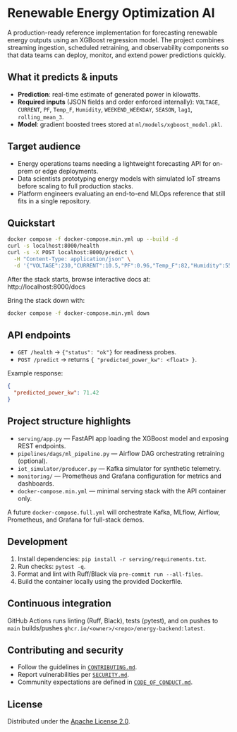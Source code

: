 # Renewable Energy Optimization AI

A production-ready reference implementation for forecasting renewable energy outputs using an XGBoost regression model. The project combines streaming ingestion, scheduled retraining, and observability components so that data teams can deploy, monitor, and extend power predictions quickly.

## What it predicts & inputs
- **Prediction**: real-time estimate of generated power in kilowatts.
- **Required inputs** (JSON fields and order enforced internally): `VOLTAGE`, `CURRENT`, `PF`, `Temp_F`, `Humidity`, `WEEKEND_WEEKDAY`, `SEASON`, `lag1`, `rolling_mean_3`.
- **Model**: gradient boosted trees stored at `ml/models/xgboost_model.pkl`.

## Target audience
- Energy operations teams needing a lightweight forecasting API for on-prem or edge deployments.
- Data scientists prototyping energy models with simulated IoT streams before scaling to full production stacks.
- Platform engineers evaluating an end-to-end MLOps reference that still fits in a single repository.

## Quickstart
```bash
docker compose -f docker-compose.min.yml up --build -d
curl -s localhost:8000/health
curl -s -X POST localhost:8000/predict \
  -H "Content-Type: application/json" \
  -d '{"VOLTAGE":230,"CURRENT":10.5,"PF":0.96,"Temp_F":82,"Humidity":55,"WEEKEND_WEEKDAY":0,"SEASON":3,"lag1":70.8,"rolling_mean_3":72.1}'
```
After the stack starts, browse interactive docs at: http://localhost:8000/docs

Bring the stack down with:
```bash
docker compose -f docker-compose.min.yml down
```

## API endpoints
- `GET /health` -> `{"status": "ok"}` for readiness probes.
- `POST /predict` -> returns `{ "predicted_power_kw": <float> }`.

Example response:
```json
{
  "predicted_power_kw": 71.42
}
```

## Project structure highlights
- `serving/app.py` — FastAPI app loading the XGBoost model and exposing REST endpoints.
- `pipelines/dags/ml_pipeline.py` — Airflow DAG orchestrating retraining (optional).
- `iot_simulator/producer.py` — Kafka simulator for synthetic telemetry.
- `monitoring/` — Prometheus and Grafana configuration for metrics and dashboards.
- `docker-compose.min.yml` — minimal serving stack with the API container only.

A future `docker-compose.full.yml` will orchestrate Kafka, MLflow, Airflow, Prometheus, and Grafana for full-stack demos.

## Development
1. Install dependencies: `pip install -r serving/requirements.txt`.
2. Run checks: `pytest -q`.
3. Format and lint with Ruff/Black via `pre-commit run --all-files`.
4. Build the container locally using the provided Dockerfile.

## Continuous integration
GitHub Actions runs linting (Ruff, Black), tests (pytest), and on pushes to `main` builds/pushes `ghcr.io/<owner>/<repo>/energy-backend:latest`.

## Contributing and security
- Follow the guidelines in [`CONTRIBUTING.md`](CONTRIBUTING.md).
- Report vulnerabilities per [`SECURITY.md`](SECURITY.md).
- Community expectations are defined in [`CODE_OF_CONDUCT.md`](CODE_OF_CONDUCT.md).

## License
Distributed under the [Apache License 2.0](LICENSE).
